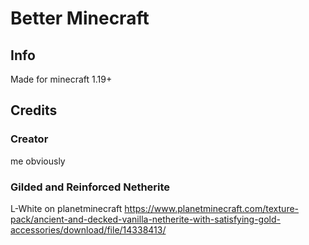 # Better Minecraft

## Info

Made for minecraft 1.19+

## Credits

### Creator
me obviously

### Gilded and Reinforced Netherite
L-White on planetminecraft
https://www.planetminecraft.com/texture-pack/ancient-and-decked-vanilla-netherite-with-satisfying-gold-accessories/download/file/14338413/
